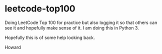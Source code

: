 # leetcode-top100

Doing LeetCode Top 100 for practice but also logging it so that others can see it and hopefully make sense of it. I am doing this in Python 3.

Hopefully this is of some help looking back.

Howard
